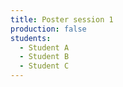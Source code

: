 ```yaml
---
title: Poster session 1
production: false
students:
  - Student A
  - Student B
  - Student C
---
```

